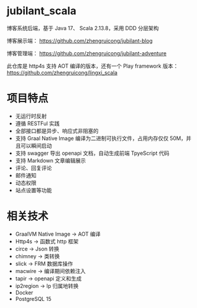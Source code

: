 # jubilant_scala
博客系统后端，基于 Java 17、 Scala 2.13.8，采用 DDD 分层架构

博客展示端： https://github.com/zhengruicong/jubilant-blog

博客管理端： https://github.com/zhengruicong/jubilant-adventure

此仓库是 http4s 支持 AOT 编译的版本，还有一个 Play framework 版本： https://github.com/zhengruicong/lingxi_scala

# 项目特点
- 无运行时反射
- 遵循 RESTFul 实践
- 全部接口都是异步、响应式非阻塞的
- 支持 Graal Native Image 编译为二进制可执行文件，占用内存仅仅 50M，并且可以瞬间启动
- 支持 swagger 导出 openapi 文档，自动生成前端 TpyeScript 代码
- 支持 Markdown 文章编辑展示
- 评论、回复评论
- 邮件通知
- 动态权限
- 站点设置等功能

# 相关技术
- GraalVM Native Image             ->    AOT 编译
- Http4s    -> 函数式 http 框架
- circe     -> Json 转换
- chimney   -> 类转换
- slick     -> FRM 数据库操作
- macwire   -> 编译期间依赖注入
- tapir     -> openapi 定义和生成
- ip2region -> Ip 归属地转换
- Docker
- PostgreSQL 15   
